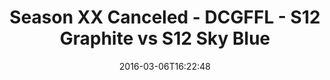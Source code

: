 ---
title: Season XX Canceled - DCGFFL - S12 Graphite vs S12 Sky Blue
teams-score:
- team: _teams/s12-graphite.md
  score: 45
- team: _teams/s12-sky-blue.md
  score: 22
mvp: Colt Street (Graphite); Sheerod Wilkerson (Sky)
game-ball: Alex Hanson (Graphite); Chris Lucero (Sky)
season: 12
week: 1
date: '2016-03-06T16:22:48'
pageid: season-12-week-1-march-6-2016-4184-vs-4178
---